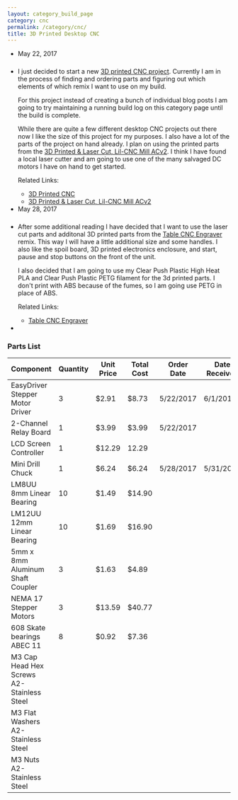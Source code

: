 ```yaml
---
layout: category_build_page
category: cnc
permalink: /category/cnc/
title: 3D Printed Desktop CNC
---
```

<div class="box-body">
    <ul class="timeline">
        <li class="time-label">
            <span class="bg-blue">
                <time datetime="2017-05-22T00:00:00-07:00" itemprop="datePublished">May  22, 2017</time>
            </span>
        </li>
        <li>
            <i class="fa fa-truck bg-red"></i>
            <div class="timeline-item">
                <span class="time"></span>
                <h3 class="timeline-header"></h3>
                <div class="timeline-body">
                    <p>I just decided to start a new <a href="http://www.instructables.com/id/3D-printed-CNC-mill/" >3D printed CNC project</a>.  Currently I am in the process of finding and ordering parts and figuring out which elements of which remix I want to use on my build.</p> 
                    <p>For this project instead of creating a bunch of individual blog posts I am going to try maintaining a running build log on this category page until the build is complete.</p>
                    <p>While there are quite a few different desktop CNC projects out there now I like the size of this project for my purposes. I also have a lot of the parts of the project on hand already. I plan on using the printed parts from the 
                    <a href="https://www.thingiverse.com/thing:826098">3D Printed &amp; Laser Cut, Lil-CNC Mill ACv2</a>.  I think I have found a local laser cutter and am going to use one of the many salvaged DC motors I have on hand to get started.</p>
                </div>
                <div class="timeline-footer">
                Related Links:
                <ul>
                    <li><a href="http://www.instructables.com/id/3D-printed-CNC-mill/">3D Printed CNC</a></li>
                    <li><a href="https://www.thingiverse.com/thing:826098">3D Printed &amp; Laser Cut, Lil-CNC Mill ACv2</a></li>
                </ul>
                </div>
            </div>
        </li>
        <li class="time-label">
            <span class="bg-blue">
                <time datetime="2017-05-28T00:00:00-07:00" itemprop="datePublished">May  28, 2017</time>
            </span>
        </li>
        <li>
            <i class="fa fa-cogs bg-green"></i>
            <div class="timeline-item">
                <span class="time"></span>
                <h3 class="timeline-header"></h3>
                <div class="timeline-body">
                    <p>
                        After some additional reading I have decided that I want to use the laser cut parts and additonal 3D printed parts from the <a href="https://www.thingiverse.com/thing:1933464">Table CNC Engraver</a> remix. This way I will have a little additional size and some handles. I also like the spoil board, 3D printed electronics enclosure, and start, pause and stop buttons on the front of the unit. 
                    </p>
                    <p>
                        I also decided that I am going to use my Clear Push Plastic High Heat PLA and Clear Push Plastic PETG filament for the 3d printed parts.  I don't print with ABS because of the fumes, so I am going use PETG in place of ABS.
                    </p>
                </div>
                <div class="timeline-footer">
                Related Links: 
                <ul>
                    <li><a href="https://www.thingiverse.com/thing:1933464">Table CNC Engraver</a></li>
                </ul>
                </div>
            </div>
        </li>
        <!--<li class="time-label">
            <span class="bg-blue">
                <time datetime="2017-05-28T00:00:00-07:00" itemprop="datePublished">May  28, 2017</time>
            </span>
        </li>
        <li>
            <i class="fa fa-cogs bg-green"></i>
            <div class="timeline-item">
                <span class="time"></span>
                <h3 class="timeline-header"></h3>
                <div class="timeline-body">
                    <p>
                    </p>
                </div>
                <div class="timeline-footer">
                Related Links: 
                <ul>
                    <li><a href=""></a></li>
                </ul>
                </div>
            </div>
        </li>-->
        <li>
            <i class="fa fa-clock-o bg-gray"></i>
        </li>
    </ul>
</div>

<h3>Parts List</h3>
<div class="table-responsive">
  <table class="table table-bordered table-hover table-condensed">
    <thead>
        <tr>
            <th>Component</th>
            <th>Quantity</th>
            <th>Unit Price</th>
            <th>Total Cost</th>
            <th>Order Date</th>
            <th>Date Received</th>
            <th>Vendor</th>
        </tr>
    </thead>
    <tbody>
        <tr class="success">
            <td>EasyDriver Stepper Motor Driver</td>
            <td>3</td>
            <td>$2.91</td>
            <td>$8.73</td>
            <td>5/22/2017</td>
            <td>6/1/2017</td>
            <td>
                <a href="http://www.dx.com/p/easydriver-shield-stepping-stepper-motor-driver-a3967-module-for-arduino-418465#.WSspKHXyukA">DX</a>
            </td>
        </tr>
        <tr class="info">
            <td>2-Channel Relay Board</td>
            <td>1</td>
            <td>$3.99</td>
            <td>$3.99</td>
            <td>5/22/2017</td>
            <td></td>
            <td>
                <a href="http://www.dx.com/p/5v-10a-2-channel-relay-module-w-optical-coupling-protection-expansion-board-for-arduino-black-355060#.WSsp13XyukA">DX</a>
            </td>
        </tr>
        <tr class="hide">
            <td>LCD Screen Controller</td>
            <td>1</td>
            <td>$12.29</td>
            <td>12.29</td>
            <td></td>
            <td></td>
            <td>
                <a href="https://www.banggood.com/Intelligent-Digital-LCD-12864-Display-3D-Printer-Controller-For-RAMPS-1_4-Reprap-p-1149105.html">Banggood</a>
            </td>
        </tr>
        <tr class="success">
            <td>Mini Drill Chuck</td>
            <td>1</td>
            <td>$6.24</td>
            <td>$6.24</td>
            <td>5/28/2017</td>
            <td>5/31/2017</td>
            <td>
                <a href="https://www.amazon.com/uxcell-Brass-3-17mm-0-8-1-2mm-Electric/dp/B00GMT01D4">Amazon</a>
            </td>
        </tr>
        <tr class="warning">
            <td>LM8UU 8mm Linear Bearing</td>
            <td>10</td>
            <td>$1.49</td>
            <td>$14.90</td>
            <td></td>
            <td></td>
            <td>
                <a href="https://www.banggood.com/LM8UU-8mm-Linear-Ball-Bearing-Bush-Steel-for-CNC-Router-Mill-Machine-p-906777.html">Banggood</a>
            </td>
        </tr>
        <tr class="warning">
            <td>LM12UU 12mm Linear Bearing</td>
            <td>10</td>
            <td>$1.69</td>
            <td>$16.90</td>
            <td></td>
            <td></td>
            <td>
                <a href="https://www.banggood.com/Wholesale-LM12UU-12mm-Rubber-Sealed-Shielded-Linear-Ball-Bear-Bearing-p-62653.html?rmmds=search">Banggood</a>
            </td>
        </tr>
        <tr class="warning">
            <td>5mm x 8mm Aluminum Shaft Coupler</td>
            <td>3</td>
            <td>$1.63</td>
            <td>$4.89</td>
            <td></td>
            <td></td>
            <td>
                <a href="https://www.banggood.com/5mm-x-8mm-Aluminum-Flexible-Shaft-Coupling-OD19mm-x-L25mm-CNC-Stepper-Motor-Coupler-Connector-p-994359.html">Banggood</a>
            </td>
        </tr>
        <tr class="warning">
            <td>NEMA 17 Stepper Motors</td>
            <td>3</td>
            <td>$13.59</td>
            <td>$40.77</td>
            <td></td>
            <td></td>
            <td>
                <a href="https://www.banggood.com/JKM-42-Hybrid-Stepper-Motor-2-Phase-1_840MM-For-CNC-Router-p-933548.html">Banggood</a>
            </td>
        </tr>
        <tr class="warning">
            <td>608 Skate bearings ABEC 11</td>
            <td>8</td>
            <td>$0.92</td>
            <td>$7.36</td>
            <td></td>
            <td></td>
            <td>
                <a href="https://www.banggood.com/8pcs-22x8x7mm-Ball-Bearings-608-ABEC-11-Black-Ball-Bearings-p-1113596.html">Banggood</a>
            </td>
        </tr>
        <tr class="warning">
            <td>M3 Cap Head Hex Screws A2-Stainless Steel</td>
            <td></td>
            <td></td>
            <td></td>
            <td></td>
            <td></td>
            <td>
                <a href="https://www.albanycountyfasteners.com/Button-Socket-Head-Cap-Screw-3MM-Stainless-Steel-p/5400000.htm">Albany County Fasteners</a>
            </td>
        </tr>
        <tr class="warning">
            <td>M3 Flat Washers A2-Stainless Steel</td>
            <td></td>
            <td></td>
            <td></td>
            <td></td>
            <td></td>
            <td>
                <a href="https://www.albanycountyfasteners.com/Flat-Washers-A2-Stainless-Steel-p/5620000.htm">Albany County Fasteners</a>
            </td>
        </tr>
        <tr class="warning">
            <td>M3 Nuts A2-Stainless Steel</td>
            <td></td>
            <td></td>
            <td></td>
            <td></td>
            <td></td>
            <td>
                <a href="https://www.albanycountyfasteners.com/Metric-Finish-Hex-Nuts-A2-Stainless-Steel-p/5560000.htm">Albany County Fasteners</a>
            </td>
        </tr>
    </tbody>
  </table>
</div>

